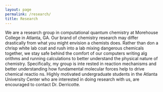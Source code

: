 ```yaml
---
layout: page
permalink: /research/
title: Research
---
```


We are a research group in computational quantum chemistry at Morehouse College in Atlanta, GA. Our brand of chemistry
 research may differ drastically from what you might envision a chemists does. Rather than don a chrisp white lab coat
 and rush into a lab mixing dangerous chemicals together, we stay safe behind the comfort of our computers writing alg
orithms and running calculations to better understand the physical nature of chemistry. Specifically, my group is inte
rested in reaction mechanisms and better understanding how fundamental molecular forces help to drive chemical reactio
ns. Highly motivated undergraduate students in the Atlanta University Center who are interested in doing research with
 us, are encouraged to contact Dr. Derricotte.
